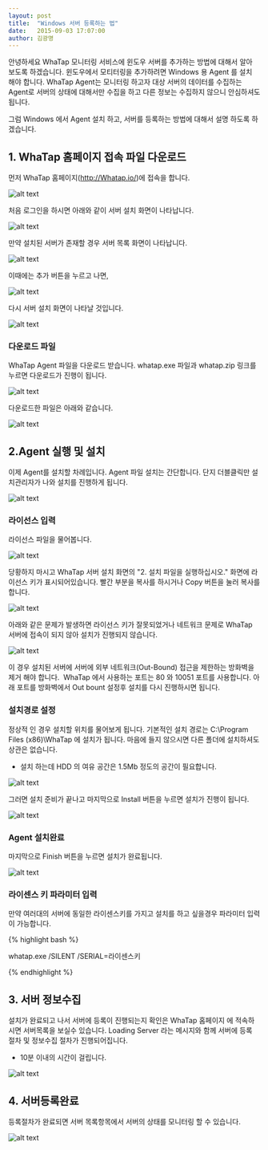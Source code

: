 ```yaml
---
layout: post
title:  "Windows 서버 등록하는 법"
date:   2015-09-03 17:07:00
author: 김광명
---
```


안녕하세요 WhaTap 모니터링 서비스에 윈도우 서버를 추가하는 방법에 대해서 알아 보도록 하겠습니다.
윈도우에서 모티터링을 추가하려면 Windows 용 Agent 를 설치 해야 합니다.
WhaTap Agent는 모니터링 하고자 대상 서버의 데이터를 수집하는 Agent로 서버의 상태에 대해서만 수집을 하고 다른 정보는 수집하지 않으니 안심하셔도 됩니다.

그럼 Windows 에서 Agent 설치 하고, 서버를 등록하는 방법에 대해서 설명 하도록 하겠습니다.


## 1. WhaTap 홈페이지 접속 파일 다운로드
먼저 WhaTap 홈페이지(http://Whatap.io/)에 접속을 합니다.

![alt text](/assets/images/AddServeronWindows_01.jpg)

처음 로그인을 하시면 아래와 같이 서버 설치 화면이 나타납니다.

![alt text](/assets/images/AddServeronWindows_02.jpg)

만약 설치된 서버가 존재할 경우 서버 목록 화면이 나타납니다.

![alt text](/assets/images/AddServeronWindows_03.jpg "Image1")

이때에는 추가 버튼을 누르고 나면,

![alt text](/assets/images/AddServeronWindows_04.jpg "Image1")

다시 서버 설치 화면이 나타날 것입니다.

![alt text](/assets/images/AddServeronWindows_02.jpg "Image1")

### 다운로드 파일
  WhaTap Agent 파일을 다운로드 받습니다. 
 whatap.exe 파일과 whatap.zip 링크를 누르면 다운로드가 진행이 됩니다.

![alt text](/assets/images/AddServeronWindows_05.jpg)

다운로드한 파일은 아래와 같습니다.

![alt text](/assets/images/AddServeronWindows_06.jpg)

## 2.Agent 실행 및 설치
이제 Agent를 설치할 차례입니다. Agent 파일 설치는 간단합니다. 단지 더블클릭만 설치관리자가 나와 설치를 진행하게 됩니다.

![alt text](/assets/images/AddServeronWindows_07.jpg)

### 라이선스 입력
라이선스 파일을 물어봅니다.

![alt text](/assets/images/AddServeronWindows_08.jpg)

당황하지 마시고 WhaTap 서버 설치 화면의 "2. 설치 파일을 실행하십시오." 화면에 라이선스 키가 표시되어있습니다.
빨간 부분을 복사를 하시거나 Copy 버튼을 눌러 복사를 합니다.

![alt text](/assets/images/AddServeronWindows_09.jpg)

아래와 같은 문제가 발생하면 라이선스 키가 잘못되었거나 네트워크 문제로 WhaTap 서버에 접속이 되지 않아 설치가 진행되지 않습니다.

![alt text](/assets/images/AddServeronWindows_10.jpg)

이 경우 설치된 서버에 서버에 외부 네트워크(Out-Bound) 접근을 제한하는 방화벽을 제거 해야 합니다. 
WhaTap 에서 사용하는 포트는 80 와 10051 포트를 사용합니다. 
아래 포트를 방화벽에서 Out bount 설정후 설치를 다시 진행하시면 됩니다.

### 설치경로 설정 
정상적 인 경우 설치할 위치를 물어보게 됩니다. 기본적인 설치 경로는 C:\Program Files (x86)\WhaTap 에 설치가 됩니다.
마음에 들지 않으시면 다른 폴더에 설치하셔도 상관은 없습니다. 
* 설치 하는데 HDD 의 여유 공간은 1.5Mb 정도의 공간이 필요합니다.

![alt text](/assets/images/AddServeronWindows_11.jpg)

 그러면 설치 준비가 끝나고 마지막으로 Install 버튼을 누르면 설치가 진행이 됩니다.

![alt text](/assets/images/AddServeronWindows_12.jpg)

### Agent 설치완료 
마지막으로 Finish 버튼을 누르면 설치가 완료됩니다.

![alt text](/assets/images/AddServeronWindows_13.jpg)

### 라이센스 키 파라미터 입력
만약 여러대의 서버에 동일한 라이센스키를 가지고 설치를 하고 싶을경우 파라미터 입력이 가능합니다.

{% highlight bash %}

whatap.exe /SILENT /SERIAL=라이센스키

{% endhighlight %}

## 3. 서버 정보수집
설치가 완료되고 나서 서버에 등록이 진행되는지 확인은 WhaTap 홈페이지 에 적속하시면 서버목록을 보실수 있습니다.
Loading Server 라는 메시지와 함께 서버에 등록 절차 및 정보수집 절차가 진행되어집니다. 
* 10분 이내의 시간이 걸립니다.

![alt text](/assets/images/AddServeronWindows_14.jpg)

## 4. 서버등록완료
등록절차가 완료되면 서버 목록항목에서 서버의 상태를 모니터링 할 수 있습니다.

![alt text](/assets/images/AddServeronWindows_15.jpg)

